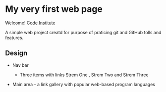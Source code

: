 # My very first web page

Welcome! [Code Institute](https://codeinstitute.net)

A simple web project creatd for purpose of praticing git and GitHub tolls and features.

## Design

- Nav bar
    - Three items with links Strem One , Strem Two and Strem Three
    
- Main area - a link gallery with popular web-based program languages


